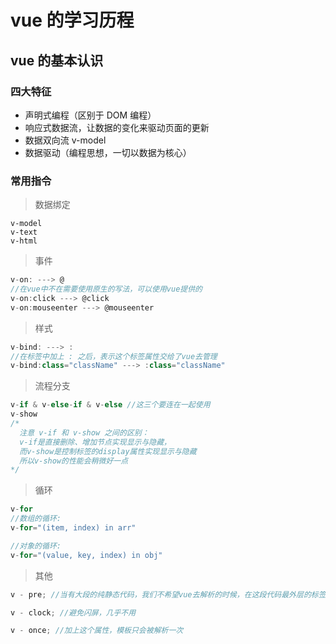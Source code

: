 # vue 的学习历程

## vue 的基本认识

### 四大特征

- 声明式编程（区别于 DOM 编程）
- 响应式数据流，让数据的变化来驱动页面的更新
- 数据双向流 v-model
- 数据驱动（编程思想，一切以数据为核心）

### 常用指令

> 数据绑定

```
v-model
v-text
v-html
```

> 事件

```javascript
v-on: ---> @
//在vue中不在需要使用原生的写法，可以使用vue提供的
v-on:click ---> @click
v-on:mouseenter ---> @mouseenter
```

> 样式

```javascript
v-bind: ---> :
//在标签中加上 : 之后，表示这个标签属性交给了vue去管理
v-bind:class="className" ---> :class="className"
```

> 流程分支

```javascript
v-if & v-else-if & v-else //这三个要连在一起使用
v-show
/*
  注意 v-if 和 v-show 之间的区别：
  v-if是直接删除、增加节点实现显示与隐藏，
  而v-show是控制标签的display属性实现显示与隐藏
  所以v-show的性能会稍微好一点
*/
```

> 循环

```javascript
v-for
//数组的循环:
v-for="(item, index) in arr"

//对象的循环:
v-for="(value, key, index) in obj"
```

> 其他

```javascript
v - pre; //当有大段的纯静态代码，我们不希望vue去解析的时候，在这段代码最外层的标签上加 v-pre，vue就会自动忽略这些代码，从而提升运行的效率

v - clock; //避免闪屏，几乎不用

v - once; //加上这个属性，模板只会被解析一次
```
